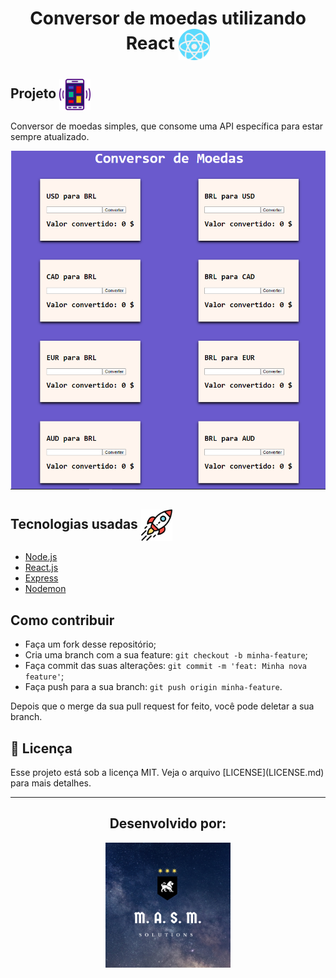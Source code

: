 <h1 align="center">
 Conversor de moedas utilizando React 
  <img alt="Icone react" src="./assets/react.svg" width="50px" align="center">
</h1>

## Projeto  <img alt="icone mobile" src="./assets/mobileicon.svg" width="50px" align="center">
  <p>
    Conversor de moedas simples, que consome uma API específica para estar sempre atualizado.
  </p>


![Layout do conversor](assets/layout.png)

## Tecnologias usadas <img alt="rocket icon" src="./assets/rocket.svg" width="50px" align="center">

- [Node.js](https://nodejs.org/en/)
- [React.js](https://reactjs.org)
- [Express](https://expressjs.com/pt-br/)
- [Nodemon](https://nodemon.io/)

## Como contribuir 

- Faça um fork desse repositório;
- Cria uma branch com a sua feature: `git checkout -b minha-feature`;
- Faça commit das suas alterações: `git commit -m 'feat: Minha nova feature'`;
- Faça push para a sua branch: `git push origin minha-feature`.

Depois que o merge da sua pull request for feito, você pode deletar a sua branch.

## :memo: Licença

<p>Esse projeto está sob a licença MIT. Veja o arquivo [LICENSE](LICENSE.md) para mais detalhes.</p>

---
<h2 align="center">
 Desenvolvido por: 
</h2>
<p align="center">
 <img alt="Milton logo" src="./assets/milton.png" width="200px" align="center">
</p>

